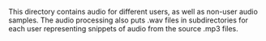 This directory contains audio for different users, as well as non-user audio
samples. The audio processing also puts .wav files in subdirectories for each
user representing snippets of audio from the source .mp3 files.
